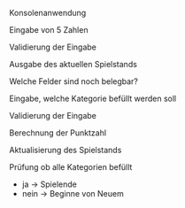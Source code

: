 Konsolenanwendung

Eingabe von 5 Zahlen

Validierung der Eingabe

Ausgabe des aktuellen Spielstands

Welche Felder sind noch belegbar?

Eingabe, welche Kategorie befüllt werden soll

Validierung der Eingabe

Berechnung der Punktzahl

Aktualisierung des Spielstands

Prüfung ob alle Kategorien befüllt
- ja -> Spielende
- nein -> Beginne von Neuem